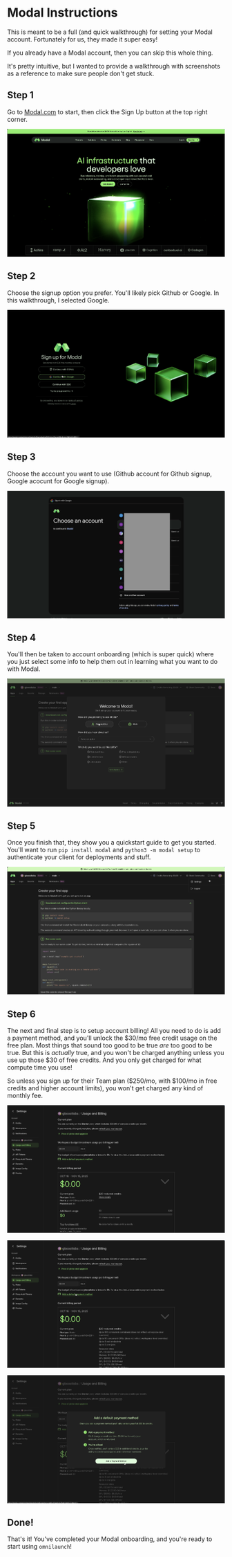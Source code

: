 # Modal Instructions

This is meant to be a full (and quick walkthrough) for setting your Modal account. Fortunately for us, they made it super easy!

If you already have a Modal account, then you can skip this whole thing.

It's pretty intuitive, but I wanted to provide a walkthrough with screenshots as a reference to make sure people don't get stuck.

## Step 1

Go to [Modal.com](https://modal.com) to start, then click the Sign Up button at the top right corner.

![Modal Walkthrough Step 1](./images/modal-walkthrough-1-click-signup.png)

## Step 2

Choose the signup option you prefer. You'll likely pick Github or Google. In this walkthrough, I selected Google.

![Modal Walkthrough Step 2](./images/modal-walkthrough-2-signup-options.png)

## Step 3

Choose the account you want to use (Github account for Github signup, Google acocunt for Google signup).

![Modal Walkthrough Step 3](./images/modal-walkthrough-3-signup-with-google.png)

## Step 4

You'll then be taken to account onboarding (which is super quick) where you just select some info to help them out in learning what you want to do with Modal.

![Modal Walkthrough Step 4](./images/modal-walkthrough-4-account-onboarding.png)

## Step 5

Once you finish that, they show you a quickstart guide to get you started. You'll want to run `pip install modal` and `python3 -m modal setup` to authenticate your client for deployments and stuff.

![Modal Walkthrough Step 5](./images/modal-walkthrough-5-account-onboarding-quickstart.png)

## Step 6

The next and final step is to setup account billing! All you need to do is add a payment method, and you'll unlock the $30/mo free credit usage on the free plan. Most things that sound too good to be true *are* too good to be true. But this is *actually* true, and you won't be charged anything unless you use up those $30 of free credits. And you only get charged for what compute time you use!

So unless you sign up for their Team plan ($250/mo, with $100/mo in free credits and higher account limits), you won't get charged any kind of monthly fee.

![Modal Walkthrough Step 6](./images/modal-walkthrough-6-account-billing.png)

![Modal Walkthrough Step 7](./images/modal-walkthrough-7-account-billing-click-add-payment.png)

![Modal Walkthrough Step 8](./images/modal-walkthrough-8-account-billing-click-add-pm-popup.png)


## Done!

That's it! You've completed your Modal onboarding, and you're ready to start using `omnilaunch`!